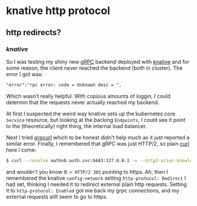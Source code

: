 # knative http protocol

## http redirects?

### _knative_

So I was testing my shiny new [gRPC](https://grpc.io/)
backend deployed with [knative](https://knative.dev/docs/)
and for some reason, the client never reached the backend
(both in cluster).
The error I got was:

```txt
"error":"rpc error: code = Unknown desc = ",
```

Which wasn't really helpful.
With copious amounts of loggin,
I could determin that the requests never actually reached my backend.

At first I suspected the weird way knative sets up the
kubernetes core `Service` resource,
but looking at the backing `Endpoints`,
I could see it point to the (theoretically) right thing,
the internal load balancer.

Next I tried [grpcurl](https://github.com/fullstorydev/grpcurl)
which to be honest didn't help much as it just reported a similar error.
Finally, I remembered that gRPC was just HTTP/2,
so plain [curl](https://curl.se/) here I come:

```sh
$ curl --resolve authnb.auth.svc:8443:127.0.0.1 -v --http2-prior-knowledge https://authnb.auth.svc:8443
```

and wouldn't you know it: `< HTTP/2 301` pointing to https.
Ah, then I remembered the knative `config-network` setting
`http-protocol: Redirect` I had set,
thinking I needed it to redirect external plain http requests.
Setting it to `http-protocol: Enabled` got me back my grpc connections,
and my external requests still seem to go to https.
